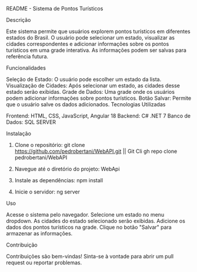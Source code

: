 README - Sistema de Pontos Turísticos

Descrição

Este sistema permite que usuários explorem pontos turísticos em diferentes estados do Brasil. O usuário pode selecionar um estado, visualizar as cidades correspondentes e adicionar informações sobre os pontos turísticos em uma grade interativa. As informações podem ser salvas para referência futura.

Funcionalidades

Seleção de Estado: O usuário pode escolher um estado da lista.
Visualização de Cidades: Após selecionar um estado, as cidades desse estado serão exibidas.
Grade de Dados: Uma grade onde os usuários podem adicionar informações sobre pontos turísticos.
Botão Salvar: Permite que o usuário salve os dados adicionados.
Tecnologias Utilizadas

Frontend: HTML, CSS, JavaScript, Angular 18
Backend: C# .NET 7
Banco de Dados: SQL SERVER

Instalação

1. Clone o repositório:
   git clone https://github.com/pedrobertani/WebAPI.git || 
   Git Cli gh repo clone pedrobertani/WebAPI

3. Navegue até o diretório do projeto:
   WebApi

4. Instale as dependências:
   npm install

5. Inicie o servidor:
ng server

Uso

Acesse o sistema pelo navegador.
Selecione um estado no menu dropdown.
As cidades do estado selecionado serão exibidas.
Adicione os dados dos pontos turísticos na grade.
Clique no botão "Salvar" para armazenar as informações.

Contribuição

Contribuições são bem-vindas! Sinta-se à vontade para abrir um pull request ou reportar problemas.

